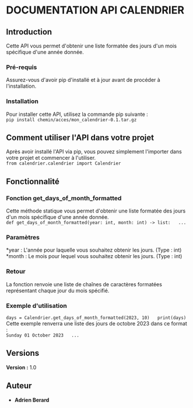 # DOCUMENTATION API CALENDRIER

## Introduction

Cette API vous permet d'obtenir une liste formatée des jours d'un mois spécifique d'une année donnée.

### Pré-requis

Assurez-vous d'avoir pip d'installé et à jour avant de procéder à l'installation.

### Installation

Pour installer cette API, utilisez la commande pip suivante :  
``pip install chemin/acces/mon_calendrier-0.1.tar.gz``

## Comment utiliser l'API dans votre projet

Après avoir installé l'API via pip, vous pouvez simplement l'importer dans votre projet et commencer à l'utiliser.  
``from calendrier.calendrier import Calendrier``

## Fonctionnalité
### Fonction get_days_of_month_formatted
Cette méthode statique vous permet d'obtenir une liste formatée des jours d'un mois spécifique d'une année donnée.  
``def get_days_of_month_formatted(year: int, month: int) -> list:  
  ...``
### Paramètres
*year : L'année pour laquelle vous souhaitez obtenir les jours. (Type : int)
*month : Le mois pour lequel vous souhaitez obtenir les jours. (Type : int)

### Retour
La fonction renvoie une liste de chaînes de caractères formatées représentant chaque jour du mois spécifié.

### Exemple d'utilisation
``days = Calendrier.get_days_of_month_formatted(2023, 10)  
  print(days)``
Cette exemple renverra une liste des jours de octobre 2023 dans ce format :  
``Sunday 01 October 2023  
  ...``

## Versions
**Version :** 1.0

## Auteur
* **Adrien Berard**

